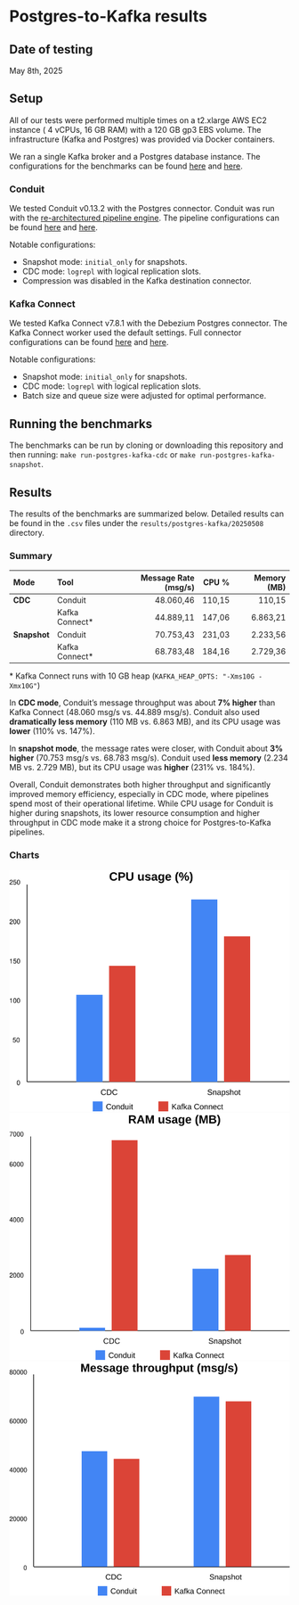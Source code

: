 # Postgres-to-Kafka results

## Date of testing

May 8th, 2025

## Setup

All of our tests were performed multiple times on a t2.xlarge AWS EC2 instance (
4 vCPUs, 16 GB RAM) with a 120 GB gp3 EBS volume. The infrastructure (Kafka and
Postgres) was provided via Docker containers. 

We ran a single Kafka broker and a
Postgres database instance. The configurations for the benchmarks can be found
[here](../../benchmarks/postgres-kafka-snapshot/benchi.yml) and
[here](../../benchmarks/postgres-kafka-cdc/benchi.yml).

### Conduit

We tested Conduit v0.13.2 with the Postgres connector. Conduit was run with the
[re-architectured pipeline engine](https://meroxa.com/blog/optimizing-conduit-5x-the-throughput/).
The pipeline configurations can be found
[here](../../benchmarks/postgres-kafka-snapshot/conduit/pipeline.yml) and
[here](../../benchmarks/postgres-kafka-cdc/conduit/pipeline.yml). 

Notable configurations:
- Snapshot mode: `initial_only` for snapshots.
- CDC mode: `logrepl` with logical replication slots.
- Compression was disabled in the Kafka destination connector.

### Kafka Connect

We tested Kafka Connect v7.8.1 with the Debezium Postgres connector. The Kafka
Connect worker used the default settings. Full connector configurations can be
found [here](../../benchmarks/postgres-kafka-snapshot/kafka-connect/data/connector.json) and
[here](../../benchmarks/postgres-kafka-cdc/kafka-connect/data/connector.json).

Notable configurations:
- Snapshot mode: `initial_only` for snapshots.
- CDC mode: `logrepl` with logical replication slots.
- Batch size and queue size were adjusted for optimal performance.

## Running the benchmarks

The benchmarks can be run by cloning or downloading this repository and then
running: `make run-postgres-kafka-cdc` or `make run-postgres-kafka-snapshot`.

## Results

The results of the benchmarks are summarized below. Detailed results can be
found in the `.csv` files under the `results/postgres-kafka/20250508` directory.

### Summary

| Mode        | Tool           | Message Rate (msg/s) | CPU %    | Memory (MB) |
|:------------|:--------------|---------------------:|---------:|------------:|
| **CDC**     | Conduit        | 48.060,46            | 110,15   | 110,15      |
|             | Kafka Connect* | 44.889,11            | 147,06   | 6.863,21    |
| **Snapshot**| Conduit        | 70.753,43            | 231,03   | 2.233,56    |
|             | Kafka Connect* | 68.783,48            | 184,16   | 2.729,36    |

\* Kafka Connect runs with 10 GB heap (`KAFKA_HEAP_OPTS: "-Xms10G -Xmx10G"`)

In **CDC mode**, Conduit’s message throughput was about **7% higher** than Kafka Connect (48.060 msg/s vs. 44.889 msg/s). Conduit also used **dramatically less memory** (110 MB vs. 6.863 MB), and its CPU usage was **lower** (110% vs. 147%).

In **snapshot mode**, the message rates were closer, with Conduit about **3% higher** (70.753 msg/s vs. 68.783 msg/s). Conduit used **less memory** (2.234 MB vs. 2.729 MB), but its CPU usage was **higher** (231% vs. 184%).

Overall, Conduit demonstrates both higher throughput and significantly improved memory efficiency, especially in CDC mode, where pipelines spend most of their operational lifetime. While CPU usage for Conduit is higher during snapshots, its lower resource consumption and higher throughput in CDC mode make it a strong choice for Postgres-to-Kafka pipelines.

### Charts

![CPU Usage Graph](cpu-usage.svg)
![Memory Usage Graph](memory-usage.svg)
![Message Throughput Graph](message-throughput.svg)

